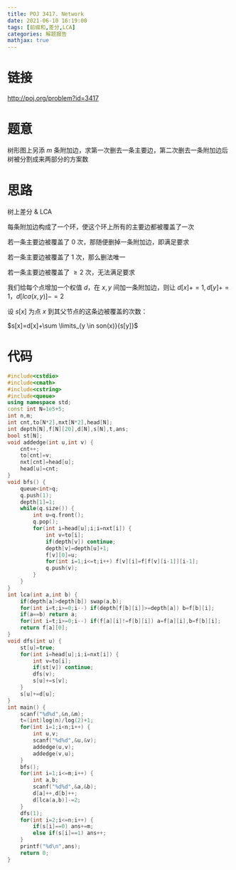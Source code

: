 ```yaml
---
title: POJ 3417. Network
date: 2021-06-10 16:19:00
tags: [前缀和,差分,LCA]
categories: 解题报告
mathjax: true
---
```


# 链接

<http://poj.org/problem?id=3417>

# 题意

树形图上另添 $m$ 条附加边，求第一次删去一条主要边，第二次删去一条附加边后树被分割成来两部分的方案数

<!--more-->

# 思路

树上差分 & LCA

每条附加边构成了一个环，使这个环上所有的主要边都被覆盖了一次

若一条主要边被覆盖了 $0$ 次，那随便删掉一条附加边，即满足要求

若一条主要边被覆盖了 $1$ 次，那么删法唯一

若一条主要边被覆盖了 $\ge 2$ 次，无法满足要求

我们给每个点增加一个权值 $d$，在 $x,y$ 间加一条附加边，则让 $d[x]+=1,d[y]+=1，d[lca(x,y)]-=2$

设 $s[x]$ 为点 $x$ 到其父节点的这条边被覆盖的次数：

$s[x]=d[x]+\sum \limits_{y \in son(x)}{s[y]}$

# 代码

```cpp
#include<cstdio>
#include<cmath>
#include<cstring>
#include<queue>
using namespace std;
const int N=1e5+5;
int n,m;
int cnt,to[N*2],nxt[N*2],head[N];
int depth[N],f[N][20],d[N],s[N],t,ans;
bool st[N];
void addedge(int u,int v) {
    cnt++;
    to[cnt]=v;
    nxt[cnt]=head[u];
    head[u]=cnt;
}
void bfs() {
    queue<int>q;
    q.push(1);
    depth[1]=1;
    while(q.size()) {
        int u=q.front();
        q.pop();
        for(int i=head[u];i;i=nxt[i]) {
            int v=to[i];
            if(depth[v]) continue;
            depth[v]=depth[u]+1;
            f[v][0]=u;
            for(int i=1;i<=t;i++) f[v][i]=f[f[v][i-1]][i-1];
            q.push(v);
        }
    }
}
int lca(int a,int b) {
    if(depth[a]>depth[b]) swap(a,b);
    for(int i=t;i>=0;i--) if(depth[f[b][i]]>=depth[a]) b=f[b][i];
    if(a==b) return a;
    for(int i=t;i>=0;i--) if(f[a][i]!=f[b][i]) a=f[a][i],b=f[b][i];
    return f[a][0];
}
void dfs(int u) {
    st[u]=true;
    for(int i=head[u];i;i=nxt[i]) {
        int v=to[i];
        if(st[v]) continue;
        dfs(v);
        s[u]+=s[v];
    }
    s[u]+=d[u];
}
int main() {
    scanf("%d%d",&n,&m);
    t=(int)log(n)/log(2)+1;
    for(int i=1;i<n;i++) {
        int u,v;
        scanf("%d%d",&u,&v);
        addedge(u,v);
        addedge(v,u);
    }
    bfs();
    for(int i=1;i<=m;i++) {
        int a,b;
        scanf("%d%d",&a,&b);
        d[a]++,d[b]++;
        d[lca(a,b)]-=2;
    }
    dfs(1);
    for(int i=2;i<=n;i++) {
        if(s[i]==0) ans+=m;
        else if(s[i]==1) ans++;
    }
    printf("%d\n",ans);
    return 0;
}
```